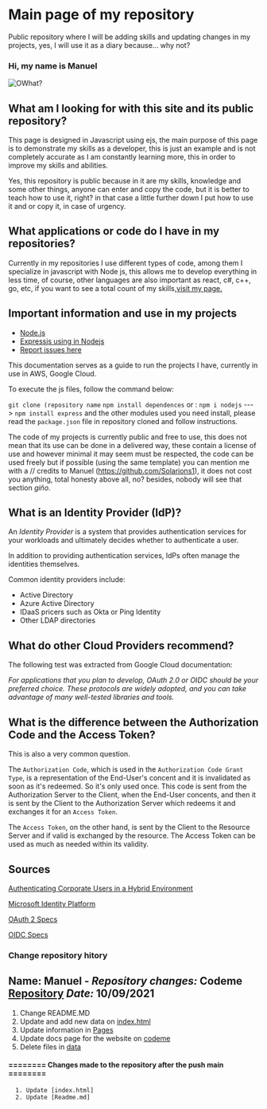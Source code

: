# Main page of my repository

Public repository where I will be adding skills and updating changes in my projects, yes, I will use it as a diary because... why not?

### Hi, my name is Manuel

![OWhat?](https://media.giphy.com/media/CDJo4EgHwbaPS/giphy.gif)

## What am I looking for with this site and its public repository?

This page is designed in Javascript using ejs, the main purpose of this page is to demonstrate my skills as a developer, this is just an example and is not completely accurate as I am constantly learning more, this in order to improve my skills and abilities.

Yes, this repository is public because in it are my skills, knowledge and some other things, anyone can enter and copy the code, but it is better to teach how to use it, right? in that case a little further down I put how to use it and or copy it, in case of urgency.




## What applications or code do I have in my repositories?

Currently in my repositories I use different types of code, among them I specialize in javascript with Node js, this allows me to develop everything in less time, of course, other languages are also important as react, c#, c++, go, etc, if you want to see a total count of my skills,[visit my page.](https://solarions1.github.io/codeme/)


## Important information and use in my projects

- [Node.js](https://nodejs.org/en/)
- [Expressjs using in Nodejs](https://expressjs.com/)
- [Report issues here](https://github.com/Solarions1/codeme/issues)

This documentation serves as a guide to run the projects I have, currently in use in AWS, Google Cloud.

To execute the js files, follow the command below:
   
   `git clone (repository name`
   `npm install dependences` or : `npm i nodejs`  ---> `npm install express` and the other modules used you need install, please read the `package.json` file in repository cloned and follow instructions.

The code of my projects is currently public and free to use, this does not mean that its use can be done in a delivered way, these contain a license of use and however minimal it may seem must be respected, the code can be used freely but if possible (using the same template) you can mention me with a // credits to Manuel (https://github.com/Solarions1), it does not cost you anything, total honesty above all, no? besides, nobody will see that section *giño*.

## What is an Identity Provider (IdP)?

An *Identity Provider* is a system that provides authentication services for your workloads and ultimately decides whether to authenticate a user.

In addition to providing authentication services, IdPs often manage the identities themselves.

Common identity providers include:
* Active Directory
* Azure Active Directory
* IDaaS pricers such as Okta or Ping Identity
* Other LDAP directories

## What do other Cloud Providers recommend?

The following test was extracted from Google Cloud documentation:

*For applications that you plan to develop, OAuth 2.0 or OIDC should be your preferred choice. These protocols are widely adopted, and you can take advantage of many well-tested libraries and tools.*

## What is the difference between the Authorization Code and the Access Token?

This is also a very common question. 

The `Authorization Code`, which is used in the `Authorization Code Grant Type`, is a representation of the End-User's concent and it is invalidated as soon as it's redeemed. So it's only used once. This code is sent from the Authorization Server to the Client, when the End-User concents, and then it is sent by the Client to the Authorization Server which redeems it and exchanges it for an `Access Token`.

The `Access Token`, on the other hand, is sent by the Client to the Resource Server and if valid is exchanged by the resource. The Access Token can be used as much as needed within its validity.

## Sources

[Authenticating Corporate Users in a Hybrid Environment](https://cloud.google.com/solutions/authenticating-corporate-users-in-a-hybrid-environment#identity_providers)

[Microsoft Identity Platform](https://docs.microsoft.com/en-us/azure/active-directory/develop/v2-overview)

[OAuth 2 Specs](https://oauth.net/2/)

[OIDC Specs](https://openid.net/specs/openid-connect-core-1_0.html)



### Change repository hitory

## Name: Manuel - *Repository changes:* Codeme [Repository](https://github.com/Solarions1/codeme) *Date:* 10/09/2021  
   1. Change README.MD
   2. Update and add new data on [index.html](https://github.com/Solarions1/codeme/blob/master/index.html)
   3. Update information in [Pages](https://github.com/Solarions1/codeme/tree/master/pages)
   4. Update docs page for the website on [codeme](https://solarions1.github.io/codeme/)
   5. Delete files in [data](https://github.com/Solarions1/codeme/blob/master/data)
#### ======== Changes made to the repository after the push main ========
      1. Update [index.html] 
      2. Update [Readme.md]





